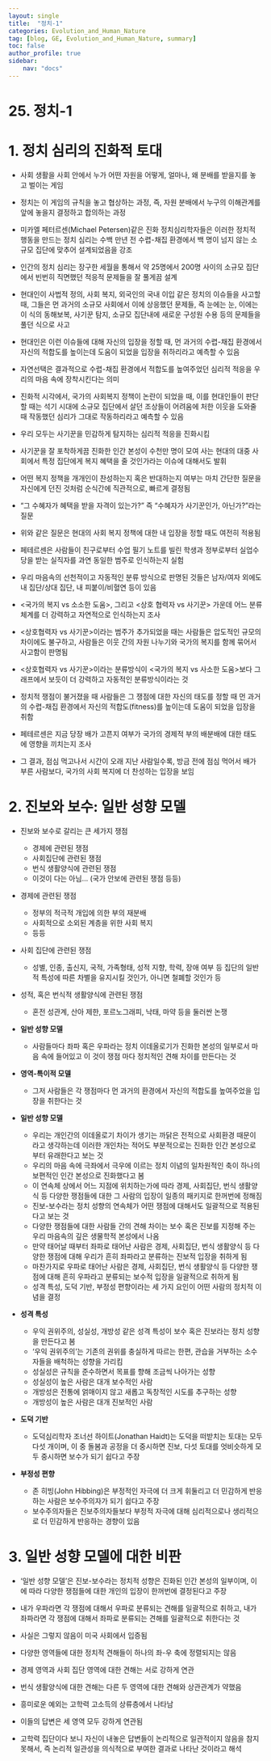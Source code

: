 ```yaml
---
layout: single
title:  "정치-1"
categories: Evolution_and_Human_Nature
tag: [blog, GE, Evolution_and_Human_Nature, summary]
toc: false
author_profile: true
sidebar:
    nav: "docs"
---
```


# 25. 정치-1

# 1. 정치 심리의 진화적 토대

- 사회 생활을 사회 안에서 누가 어떤 자원을 어떻게, 얼마나, 왜 분배를 받을지를 놓고 벌이는 게임
- 정치는 이 게임의 규칙을 놓고 협상하는 과정, 즉, 자원 분배에서 누구의 이해관계를 앞에 놓을지 결정하고 합의하는 과정
- 미카엘 페터르센(Michael Petersen)같은 진화 정치심리학자들은 이러한 정치적 행동을 만드는 정치 심리는 수백 만년 전 수렵-채집 환경에서 백 명이 넘지 않는 소규모 집단에 맞추어 설계되었음을 강조
- 인간의 정치 심리는 장구한 세월을 통해서 약 25명에서 200명 사이의 소규모 집단에서 빈번히 직면했던 적응적 문제들을 잘 풀게끔 설계
- 현대인이 사법적 정의, 사회 복지, 외국인의 국내 이입 같은 정치의 이슈들을 사고할 때, 그들은 먼 과거의 소규모 사회에서 이에 상응했던 문제들, 즉 눈에는 눈, 이에는 이 식의 동해보복, 사기꾼 탐지, 소규모 집단내에 새로운 구성원 수용 등의 문제들을 풀던 식으로 사고
- 현대인은 이런 이슈들에 대해 자신의 입장을 정할 때, 먼 과거의 수렵-채집 환경에서 자신의 적합도를 높이는데 도움이 되었을 입장을 취하리라고 예측할 수 있음
- 자연선택은 결과적으로 수렵-채집 환경에서 적합도를 높여주었던 심리적 적응을 우리의 마음 속에 장착시킨다는 의미
- 진화적 시각에서, 국가의 사회복지 정책이 논란이 되었을 때, 이를 현대인들이 판단할 때는 석기 시대에 소규모 집단에서 살던 조상들이 어려움에 처한 이웃을 도와줄 때 작동했던 심리가 그대로 작동하리라고 예측할 수 있음
- 우리 모두는 사기꾼을 민감하게 탐지하는 심리적 적응을 진화시킴

- 사기꾼을 잘 포착하게끔 진화한 인간 본성이 수천만 명이 모여 사는 현대의 대중 사회에서 특정 집단에게 복지 혜택을 줄 것인가라는 이슈에 대해서도 발휘
- 어떤 복지 정책을 개개인이 찬성하는지 혹은 반대하는지 여부는 마치 간단한 질문을 자신에게 던진 것처럼 순식간에 직관적으로, 빠르게 결정됨
- “그 수혜자가 혜택을 받을 자격이 있는가?” 즉 “수혜자가 사기꾼인가, 아닌가?”라는 질문
- 위와 같은 질문은 현대의 사회 복지 정책에 대한 내 입장을 정할 때도 여전히 적용됨

- 페테르센은 사람들이 친구로부터 수업 필기 노트를 빌린 학생과 정부로부터 실업수당을 받는 실직자를 과연 동일한 범주로 인식하는지 실험
- 우리 마음속의 선천적이고 자동적인 분류 방식으로 판명된 것들은 남자/여자 외에도 내 집단/상대 집단, 내 피붙이/비혈연 등이 있음
- <국가의 복지 vs 소소한 도움>, 그리고 <상호 협력자 vs 사기꾼> 가운데 어느 분류체계를 더 강력하고 자연적으로 인식하는지 조사
- <상호협력자 vs 사기꾼>이라는 범주가 추가되었을 때는 사람들은 압도적인 규모의 차이에도 불구하고, 사람들은 이웃 간의 자원 나누기와 국가의 복지를 함께 묶어서 사고함이 판명됨
- <상호협력자 vs 사기꾼>이라는 분류방식이 <국가의 복지 vs 사소한 도움>보다 그래프에서 보듯이 더 강력하고 자동적인 분류방식이라는 것
- 정치적 쟁점이 불거졌을 때 사람들은 그 쟁점에 대한 자신의 태도를 정할 때 먼 과거의 수렵-채집 환경에서 자신의 적합도(fitness)를 높이는데 도움이 되었을 입장을 취함

- 페테르센은 지금 당장 배가 고픈지 여부가 국가의 경제적 부의 배분배에 대한 태도에 영향을 끼치는지 조사
- 그 결과, 점심 먹고나서 시간이 오래 지난 사람일수록, 방금 전에 점심 먹어서 배가 부른 사람보다, 국가의 사회 복지에 더 찬성하는 입장을 보임

# 2. 진보와 보수: 일반 성향 모델

- 진보와 보수로 갈리는 큰 세가지 쟁점
    - 경제에 관련된 쟁점
    - 사회집단에 관련된 쟁점
    - 번식 생활양식에 관련된 쟁점
    - 이것이 다는 아님… (국가 안보에 관련된 쟁점 등등)
- 경제에 관련된 쟁점
    - 정부의 적극적 개입에 의한 부의 재분배
    - 사회적으로 소외된 계층을 위한 사회 복지
    - 등등
- 사회 집단에 관련된 쟁점
    - 성별, 인종, 출신지, 국적, 가족형태, 성적 지향, 학력, 장애 여부 등 집단의 일반적 특성에 따른 차별을 유지시킬 것인가, 아니면 철폐할 것인가 등
- 성적, 혹은 번식적 생활양식에 관련된 쟁점
    - 혼전 성관계, 산아 제한, 포르노그래피, 낙태, 마약 등을 둘러싼 논쟁

- **일반 성향 모델**
    - 사람들마다 좌파 혹은 우파라는 정치 이데올로기가 진화한 본성의 일부로서 마음 속에 들어있고 이 것이 쟁점 마다 정치적인 견해 차이를 만든다는 것
- **영역-특이적 모델**
    - 그저 사람들은 각 쟁점마다 먼 과거의 환경에서 자신의 적합도를 높여주었을 입장을 취한다는 것

- **일반 성향 모델**
    - 우리는 개인간의 이데올로기 차이가 생기는 까닭은 전적으로 사회환경 때문이라고 생각하는데 이러한 개인차는 적어도 부분적으로는 진화한 인간 본성으로부터 유래한다고 보는 것
    - 우리의 마음 속에 극좌에서 극우에 이르는 정치 이념의 일차원적인 축이 하나의 보편적인 인간 본성으로 진화했다고 봄
    - 이 연속체 상에서 어느 지점에 위치하는가에 따라 경제, 사회집단, 번식 생활양식 등 다양한 쟁점들에 대한 그 사람의 입장이 일종의 패키지로 한꺼번에 정해짐
    - 진보-보수라는 정치 성향의 연속체가 어떤 쟁점에 대해서도 일괄적으로 적용된다고 보는 것
    - 다양한 쟁점들에 대한 사람들 간의 견해 차이는 보수 혹은 진보를 지정해 주는 우리 마음속의 깊은 생물학적 본성에서 나옴
    - 만약 태어날 때부터 좌파로 태어난 사람은 경제, 사회집단, 번식 생활양식 등 다양한 쟁점에 대해 우리가 흔히 좌파라고 분류하는 진보적 입장을 취하게 됨
    - 마찬가지로 우파로 태어난 사람은 경제, 사회집단, 번식 생활양식 등 다양한 쟁점에 대해 흔히 우파라고 분류되는 보수적 입장을 일괄적으로 취하게 됨
    - 성격 특성, 도덕 기반, 부정성 편향이라는 세 가지 요인이 어떤 사람의 정치적 이념을 결정

- **성격 특성**
    - 우익 권위주의, 성실성, 개방성 같은 성격 특성이 보수 혹은 진보라는 정치 성향을 만든다고 봄
    - ‘우익 권위주의’는 기존의 권위를 충실하게 따르는 한편, 관습을 거부하는 소수자들을 배척하는 성향을 가리킴
    - 성실성은 규칙을 준수하면서 목표를 향해 조금씩 나아가는 성향
    - 성실성이 높은 사람은 대개 보수적인 사람
    - 개방성은 전통에 얽매이지 않고 새롭고 독창적인 시도를 추구하는 성향
    - 개방성이 높은 사람은 대개 진보적인 사람

- **도덕 기반**
    - 도덕심리학자 조너선 하이트(Jonathan Haidt)는 도덕을 떠받치는 토대는 모두 다섯 개이며, 이 중 돌봄과 공정을 더 중시하면 진보, 다섯 토대를 엇비슷하게 모두 중시하면 보수가 되기 쉽다고 주장

- **부정성 편향**
    - 존 히빙(John Hibbing)은 부정적인 자극에 더 크게 휘둘리고 더 민감하게 반응하는 사람은 보수주의자가 되기 쉽다고 주장
    - 보수주의자들은 진보주의자들보다 부정적 자극에 대해 심리적으로나 생리적으로 더 민감하게 반응하는 경향이 있음

# 3. 일반 성향 모델에 대한 비판

- ‘일반 성향 모델’은 진보-보수라는 정치적 성향은 진화된 인간 본성의 일부이며, 이에 따라 다양한 쟁점들에 대한 개인의 입장이 한꺼번에 결정된다고 주장
- 내가 우파라면 각 쟁점에 대해서 우파로 분류되는 견해를 일괄적으로 취하고, 내가 좌파라면 각 쟁점에 대해서 좌파로 분류되는 견해를 일괄적으로 취한다는 것
- 사실은 그렇지 않음이 미국 사회에서 입증됨
- 다양한 영역들에 대한 정치적 견해들이 하나의 좌-우 축에 정렬되지는 않음
- 경제 영역과 사회 집단 영역에 대한 견해는 서로 강하게 연관
- 번식 생활양식에 대한 견해는 다른 두 영역에 대한 견해와 상관관계가 약했음

- 흥미로운 예외는 고학력 고소득의 상류층에서 나타남
- 이들의 답변은 세 영역 모두 강하게 연관됨
- 고학력 집단이다 보니 자신이 내놓은 답변들이 논리적으로 일관적이지 않음을 참지 못해서, 즉 논리적 일관성을 의식적으로 부여한 결과로 나타난 것이라고 해석